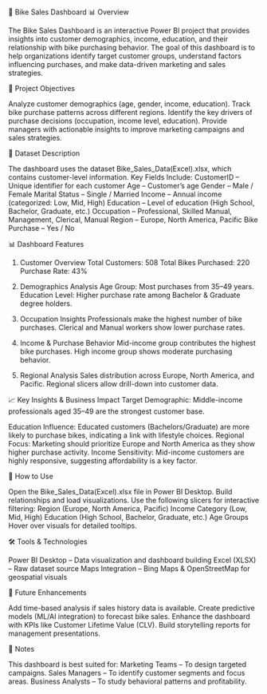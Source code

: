 🚴 Bike Sales Dashboard
📊 Overview

The Bike Sales Dashboard is an interactive Power BI project that provides insights into customer demographics, income, education, and their relationship with bike purchasing behavior. The goal of this dashboard is to help organizations identify target customer groups, understand factors influencing purchases, and make data-driven marketing and sales strategies.

🎯 Project Objectives

Analyze customer demographics (age, gender, income, education).
Track bike purchase patterns across different regions.
Identify the key drivers of purchase decisions (occupation, income level, education).
Provide managers with actionable insights to improve marketing campaigns and sales strategies.

📂 Dataset Description

The dashboard uses the dataset Bike_Sales_Data(Excel).xlsx, which contains customer-level information.
Key Fields Include:
CustomerID – Unique identifier for each customer
Age – Customer’s age
Gender – Male / Female
Marital Status – Single / Married
Income – Annual income (categorized: Low, Mid, High)
Education – Level of education (High School, Bachelor, Graduate, etc.)
Occupation – Professional, Skilled Manual, Management, Clerical, Manual
Region – Europe, North America, Pacific
Bike Purchase – Yes / No

📊 Dashboard Features
1. Customer Overview
Total Customers: 508
Total Bikes Purchased: 220
Purchase Rate: 43%

2. Demographics Analysis
Age Group: Most purchases from 35–49 years.
Education Level: Higher purchase rate among Bachelor & Graduate degree holders.

3. Occupation Insights
Professionals make the highest number of bike purchases.
Clerical and Manual workers show lower purchase rates.

4. Income & Purchase Behavior
Mid-income group contributes the highest bike purchases.
High income group shows moderate purchasing behavior.

5. Regional Analysis
Sales distribution across Europe, North America, and Pacific.
Regional slicers allow drill-down into customer data.

📈 Key Insights & Business Impact
Target Demographic: Middle-income professionals aged 35–49 are the strongest customer base.

Education Influence: Educated customers (Bachelors/Graduate) are more likely to purchase bikes, indicating a link with lifestyle choices.
Regional Focus: Marketing should prioritize Europe and North America as they show higher purchase activity.
Income Sensitivity: Mid-income customers are highly responsive, suggesting affordability is a key factor.

🚀 How to Use

Open the Bike_Sales_Data(Excel).xlsx file in Power BI Desktop.
Build relationships and load visualizations.
Use the following slicers for interactive filtering:
Region (Europe, North America, Pacific)
Income Category (Low, Mid, High)
Education (High School, Bachelor, Graduate, etc.)
Age Groups
Hover over visuals for detailed tooltips.

🛠️ Tools & Technologies

Power BI Desktop – Data visualization and dashboard building
Excel (XLSX) – Raw dataset source
Maps Integration – Bing Maps & OpenStreetMap for geospatial visuals

🔮 Future Enhancements

Add time-based analysis if sales history data is available.
Create predictive models (ML/AI integration) to forecast bike sales.
Enhance the dashboard with KPIs like Customer Lifetime Value (CLV).
Build storytelling reports for management presentations.

📝 Notes

This dashboard is best suited for:
Marketing Teams – To design targeted campaigns.
Sales Managers – To identify customer segments and focus areas.
Business Analysts – To study behavioral patterns and profitability.
